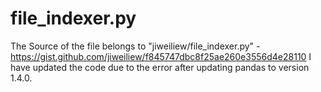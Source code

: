 # file_indexer.py
The Source of the file belongs to "jiweiliew/file_indexer.py" - https://gist.github.com/jiweiliew/f845747dbc8f25ae260e3556d4e28110
I have updated the code due to the error after updating pandas to version 1.4.0.
